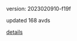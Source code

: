 version: 2023020910-f19f

updated 168 avds

[details](https://github.com/0x74f917491bfa7ebfa379/ali_avd_db/blob/master/change_log/2023/02/09/10/f19f.txt)